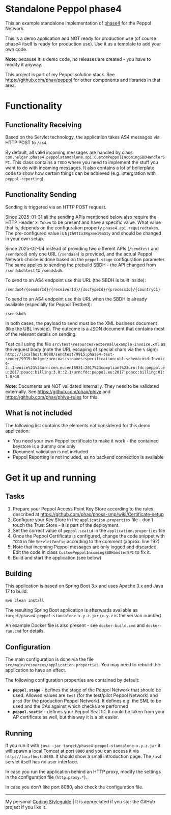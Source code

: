 # Standalone Peppol phase4

This an example standalone implementation of [phase4](https://github.com/phax/phase4) for the Peppol Network.

This is a demo application and NOT ready for production use (of course phase4 itself is ready for production use).
Use it as a template to add your own code.

**Note:** because it is demo code, no releases are created - you have to modify it anyway.

This project is part of my Peppol solution stack. See https://github.com/phax/peppol for other components and libraries in that area.

# Functionality

## Functionality Receiving

Based on the Servlet technology, the application takes AS4 messages via HTTP POST to `/as4`.

By default, all valid incoming messages are handled by class `com.helger.phase4.peppolstandalone.spi.CustomPeppolIncomingSBDHandlerSPI`.
This class contains a `TODO` where you need to implement the stuff you want to do with incoming messages.
It also contains a lot of boilerplate code to show how certain things can be achieved (e.g. intergration with `peppol-reporting`).

## Functionality Sending

Sending is triggered via an HTTP POST request.

Since 2025-01-31 all the sending APIs mentioned below also require the HTTP Header `X-Token` to be present and have a specific value.
What value that is, depends on the configuration property `phase4.api.requiredtoken`.
The pre-configured value is `NjIh9tIx3Rgzme19mGIy` and should be changed in your own setup.

Since 2025-02-04 instead of providing two different APIs (`/sendtest` and `/sendprod`) only one URL (`/sendas4`)
is provided, and the actual Peppol Network choice is done based on the `peppol.stage` configuration parameter.
The same applies to sending the prebuild SBDH - the API changed from `/sendsbdhtest` to `/sendsbdh`.

To send to an AS4 endpoint use this URL (the SBDH is built inside):
```
/sendas4/{senderId}/{receiverId}/{docTypeId}/{processId}/{countryC1}
```

To send to an AS4 endpoint use this URL when the SBDH is already available (especially for Peppol Testbed):
```
/sendsbdh
```

In both cases, the payload to send must be the XML business document (like the UBL Invoice).
The outcome is a JSON document that contains most of the relevant details on sending.

Test call using the file `src\test\resources\external\example-invoice.xml` as the request body (note the URL escaping of special chars via the `%` sign):
`http://localhost:8080/sendtest/9915:phase4-test-sender/9915:helger/urn:oasis:names:specification:ubl:schema:xsd:Invoice-2::Invoice%23%23urn:cen.eu:en16931:2017%23compliant%23urn:fdc:peppol.eu:2017:poacc:billing:3.0::2.1/urn:fdc:peppol.eu:2017:poacc:billing:01:1.0/GB`

**Note:** Documents are NOT validated internally. They need to be validated externally. See https://github.com/phax/phive and https://github.com/phax/phive-rules for this.

## What is not included

The following list contains the elements not considered for this demo application:

* You need your own Peppol certificate to make it work - the contained keystore is a dummy one only
* Document validation is not included
* Peppol Reporting is not included, as no backend connection is available

# Get it up and running

## Tasks

1. Prepare your Peppol Access Point Key Store according to the rules described at https://github.com/phax/phoss-smp/wiki/Certificate-setup
1. Configure your Key Store in the `application.properties` file - don't touch the Trust Store - it is part of the deployment.
1. Set the correct value of `peppol.seatid` in the `application.properties` file
1. Once the Peppol Certificate is configured, change the code snippet with `TODO` in file `ServletConfig` according to the comment (approx. line 192)
1. Note that incoming Peppol messages are only logged and discarded. Edit the code in class `CustomPeppolIncomingSBDHandlerSPI` to fix it.
1. Build and start the application (see below)  

## Building

This application is based on Spring Boot 3.x and uses Apache 3.x and Java 17 to build.

```
mvn clean install
```

The resulting Spring Boot application is afterwards available as `target/phase4-peppol-standalone-x.y.z.jar` (`x.y.z` is the version number).

An example Docker file is also present - see `docker-build.cmd` and `docker-run.cmd` for details.

## Configuration

The main configuration is done via the file `src/main/resources/application.properties`.
You may need to rebuild the application to have an effect.

The following configuration properties are contained by default:
* **`peppol.stage`** - defines the stage of the Peppol Network that should be used. Allowed values are `test` 
   (for the test/pilot Peppol Network) and `prod` (for the production Peppol Network). It defines e.g.
   the SML to be used and the CAs against which checks are performed
* **`peppol.seatid`** - defines your Peppol Seat ID. It could be taken from your AP certificate as well,
   but this way it is a bit easier.

## Running

If you run it with `java -jar target/phase4-peppol-standalone-x.y.z.jar` it will spawn a local Tomcat at port `8080` and you can access it via `http://localhost:8080`.
It should show a small introduction page. The `/as4` servlet itself has no user interface.

In case you run the application behind an HTTP proxy, modify the settings in the configuration file (`http.proxy.*`).

In case you don't like port 8080, also check the configuration file.

---

My personal [Coding Styleguide](https://github.com/phax/meta/blob/master/CodingStyleguide.md) |
It is appreciated if you star the GitHub project if you like it.
